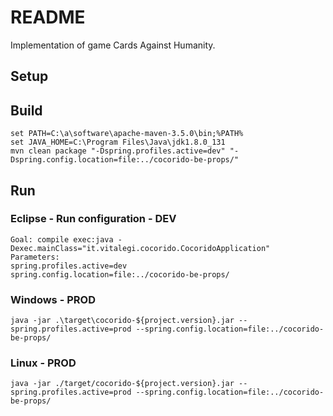 # README

Implementation of game Cards Against Humanity.

## Setup

## Build

```
set PATH=C:\a\software\apache-maven-3.5.0\bin;%PATH%
set JAVA_HOME=C:\Program Files\Java\jdk1.8.0_131
mvn clean package "-Dspring.profiles.active=dev" "-Dspring.config.location=file:../cocorido-be-props/"
```

## Run

### Eclipse - Run configuration - DEV

```
Goal: compile exec:java -Dexec.mainClass="it.vitalegi.cocorido.CocoridoApplication"
Parameters:
spring.profiles.active=dev
spring.config.location=file:../cocorido-be-props/
```

### Windows - PROD

```
java -jar .\target\cocorido-${project.version}.jar --spring.profiles.active=prod --spring.config.location=file:../cocorido-be-props/
```

### Linux - PROD

```
java -jar ./target/cocorido-${project.version}.jar --spring.profiles.active=prod --spring.config.location=file:../cocorido-be-props/
```
